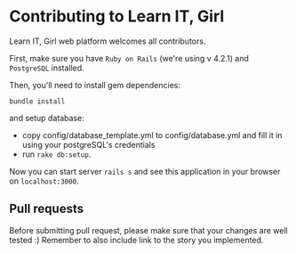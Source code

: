 # Contributing to Learn IT, Girl

Learn IT, Girl web platform welcomes all contributors.

First, make sure you have `Ruby on Rails` (we're using v 4.2.1) and `PostgreSQL` installed.

Then, you'll need to install gem dependencies:

    bundle install

and setup database:

* copy config/database_template.yml to config/database.yml and fill it in using your postgreSQL's credentials
* run `rake db:setup`.

Now you can start server `rails s` and see this application in your browser on `localhost:3000`.

## Pull requests

Before submitting pull request, please make sure that your changes are well tested :) Remember to also include link to the story you implemented.
